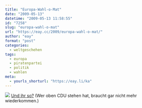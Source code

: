 ```yaml
---
title: "Europa-Wahl-o-Mat"
date: "2009-05-13"
datetime: "2009-05-13 11:58:55"
id: "7258"
slug: "europa-wahl-o-mat"
url: "https://eay.cc/2009/europa-wahl-o-mat/"
author: "eay"
format: "post"
categories:
  - weltgeschehen
tags:
  - europa
  - piratenpartei
  - politik
  - wahlen
meta:
  - yourls_shorturl: "https://eay.li/ka"
---
```


![](https://eay.cc/uploads/2009/wahlomateuropa.gif) [Und ihr so?](http://www.wahl-o-mat.de/europa/) (Wer oben CDU stehen hat, braucht gar nicht mehr wiederkommen.)
